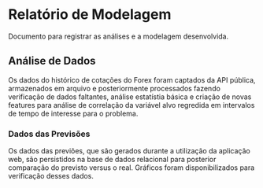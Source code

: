 # Relatório de Modelagem

Documento para registrar as análises e a modelagem desenvolvida.


## Análise de Dados

Os dados do histórico de cotações do Forex foram captados da API pública, armazenados em arquivo e posteriormente processados fazendo verificação de dados faltantes, análise estatístia básica e criação de novas features para análise de correlação da variável alvo regredida em intervalos de tempo de interesse para o problema.

### Dados das Previsões

Os dados das previões, que são gerados durante a utilização da aplicação web, são persistidos na base de dados relacional para posterior comparação do previsto versus o real. Gráficos foram disponibilizados para verificação desses dados.
